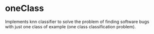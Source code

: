 # oneClass
Implements knn classifier to solve the problem of finding software bugs with just one class of example (one class classification problem).
